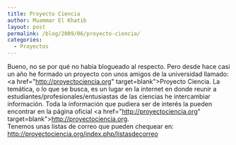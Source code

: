 ```yaml
---
title: Proyecto Ciencia
author: Muammar El Khatib
layout: post
permalink: /blog/2009/06/proyecto-ciencia/
categories:
  - Proyectos
---
```

Bueno, no se por qué no había blogueado al respecto. Pero desde hace casi un año he formado un proyecto con unos amigos de la universidad llamado: <a href="http://proyectociencia.org" target=blank">Proyecto Ciencia</a>. La temática, o lo que se busca, es un lugar en la internet en donde reunir a estudiantes/profesionales/entusiastas de las ciencias he intercambiar información. Toda la información que pudiera ser de interés la pueden encontrar en la página oficial <a href="http://proyectociencia.org" target=blank">http://proyectociencia.org</a>.  
Tenemos unas listas de correo que pueden chequear en:  
<http://proyectociencia.org/index.php/listasdecorreo>